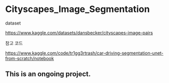 # Cityscapes_Image_Segmentation

dataset

https://www.kaggle.com/datasets/dansbecker/cityscapes-image-pairs

참고 코드

https://www.kaggle.com/code/tr1gg3rtrash/car-driving-segmentation-unet-from-scratch/notebook

## This is an ongoing project.
